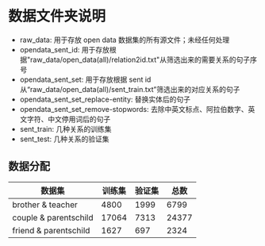 # 数据文件夹说明

- raw_data: 用于存放 open data 数据集的所有源文件；未经任何处理
- opendata_sent_id: 用于存放根据"raw_data/open_data(all)/relation2id.txt"从筛选出来的需要关系的句子序号
- opendata_sent_set: 用于存放根据 sent id 从“raw_data/open_data(all)/sent_train.txt”筛选出来的对应关系的句子
- opendata_sent_set_replace-entity: 替换实体后的句子
- opendata_sent_set_remove-stopwords: 去除中英文标点、阿拉伯数字、英文字符、中文停用词后的句子
- sent_train: 几种关系的训练集
- sent_test: 几种关系的验证集

## 数据分配
| 数据集 | 训练集 | 验证集 | 总数 |
| --- | --- | --- | --- |
| brother & teacher | 4800 | 1999 | 6799 |
| couple & parentschild | 17064 | 7313 | 24377 |
| friend & parentschild | 1627 | 697 | 2324 |